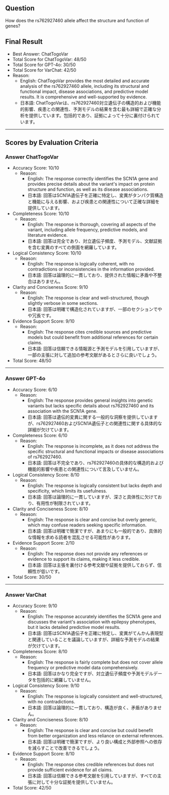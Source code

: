 ## Question

How does the rs762927460 allele affect the structure and function of genes?

## Final Result

- Best Answer: ChatTogoVar
- Total Score for ChatTogoVar: 48/50
- Total Score for GPT-4o: 30/50
- Total Score for VarChat: 42/50
- Reason:
  - English: ChatTogoVar provides the most detailed and accurate analysis of the rs762927460 allele, including its structural and functional impact, disease associations, and predictive model results. It is comprehensive and well-supported by evidence.
  - 日本語: ChatTogoVarは、rs762927460対立遺伝子の構造的および機能的影響、疾患との関連性、予測モデルの結果を含む最も詳細で正確な分析を提供しています。包括的であり、証拠によって十分に裏付けられています。

---

## Scores by Evaluation Criteria

### Answer ChatTogoVar
- Accuracy Score: 10/10
  - Reason: 
    - English: The response correctly identifies the SCN1A gene and provides precise details about the variant's impact on protein structure and function, as well as its disease associations.
    - 日本語: 回答はSCN1A遺伝子を正確に特定し、変異がタンパク質構造と機能に与える影響、および疾患との関連性について正確な詳細を提供しています。
- Completeness Score: 10/10
  - Reason: 
    - English: The response is thorough, covering all aspects of the variant, including allele frequency, predictive models, and literature evidence.
    - 日本語: 回答は完全であり、対立遺伝子頻度、予測モデル、文献証拠を含む変異のすべての側面を網羅しています。
- Logical Consistency Score: 10/10
  - Reason: 
    - English: The response is logically coherent, with no contradictions or inconsistencies in the information provided.
    - 日本語: 回答は論理的に一貫しており、提供された情報に矛盾や不整合はありません。
- Clarity and Conciseness Score: 9/10
  - Reason: 
    - English: The response is clear and well-structured, though slightly verbose in some sections.
    - 日本語: 回答は明確で構造化されていますが、一部のセクションでやや冗長です。
- Evidence Support Score: 9/10
  - Reason: 
    - English: The response cites credible sources and predictive models but could benefit from additional references for certain claims.
    - 日本語: 回答は信頼できる情報源と予測モデルを引用していますが、一部の主張に対して追加の参考文献があるとさらに良いでしょう。
- Total Score: 48/50

---

### Answer GPT-4o
- Accuracy Score: 6/10
  - Reason: 
    - English: The response provides general insights into genetic variants but lacks specific details about rs762927460 and its association with the SCN1A gene.
    - 日本語: 回答は遺伝的変異に関する一般的な洞察を提供していますが、rs762927460およびSCN1A遺伝子との関連性に関する具体的な詳細が欠けています。
- Completeness Score: 6/10
  - Reason: 
    - English: The response is incomplete, as it does not address the specific structural and functional impacts or disease associations of rs762927460.
    - 日本語: 回答は不完全であり、rs762927460の具体的な構造的および機能的影響や疾患との関連性について言及していません。
- Logical Consistency Score: 8/10
  - Reason: 
    - English: The response is logically consistent but lacks depth and specificity, which limits its usefulness.
    - 日本語: 回答は論理的に一貫していますが、深さと具体性に欠けており、有用性が制限されています。
- Clarity and Conciseness Score: 8/10
  - Reason: 
    - English: The response is clear and concise but overly generic, which may confuse readers seeking specific information.
    - 日本語: 回答は明確で簡潔ですが、あまりにも一般的であり、具体的な情報を求める読者を混乱させる可能性があります。
- Evidence Support Score: 2/10
  - Reason: 
    - English: The response does not provide any references or evidence to support its claims, making it less credible.
    - 日本語: 回答は主張を裏付ける参考文献や証拠を提供しておらず、信頼性が低いです。
- Total Score: 30/50

---

### Answer VarChat
- Accuracy Score: 9/10
  - Reason: 
    - English: The response accurately identifies the SCN1A gene and discusses the variant's association with epilepsy phenotypes, but it lacks detailed predictive model results.
    - 日本語: 回答はSCN1A遺伝子を正確に特定し、変異がてんかん表現型と関連していることを議論していますが、詳細な予測モデルの結果が欠けています。
- Completeness Score: 8/10
  - Reason: 
    - English: The response is fairly complete but does not cover allele frequency or predictive model data comprehensively.
    - 日本語: 回答はかなり完全ですが、対立遺伝子頻度や予測モデルデータを包括的に網羅していません。
- Logical Consistency Score: 9/10
  - Reason: 
    - English: The response is logically consistent and well-structured, with no contradictions.
    - 日本語: 回答は論理的に一貫しており、構造が良く、矛盾がありません。
- Clarity and Conciseness Score: 8/10
  - Reason: 
    - English: The response is clear and concise but could benefit from better organization and less reliance on external references.
    - 日本語: 回答は明確で簡潔ですが、より良い構成と外部参照への依存を減らすことで改善できるでしょう。
- Evidence Support Score: 8/10
  - Reason: 
    - English: The response cites credible references but does not provide sufficient evidence for all claims.
    - 日本語: 回答は信頼できる参考文献を引用していますが、すべての主張に対して十分な証拠を提供していません。
- Total Score: 42/50